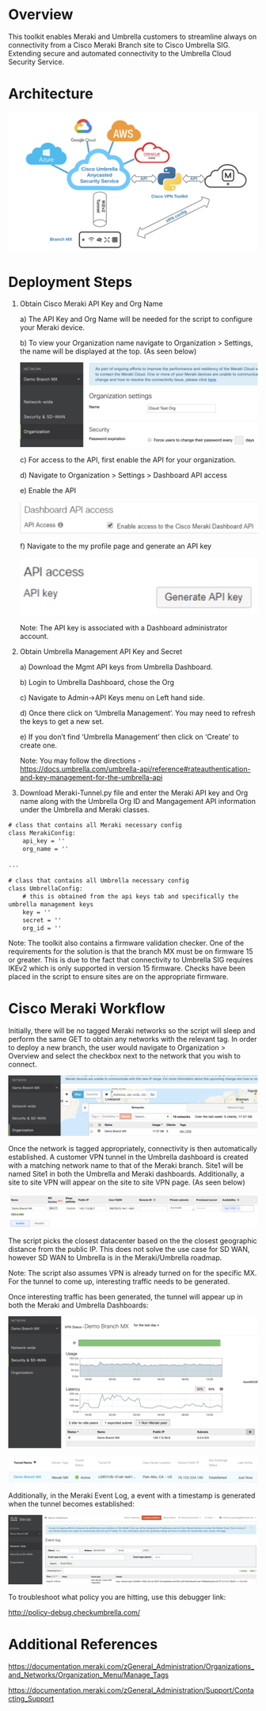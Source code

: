 # Overview

This toolkit enables Meraki and Umbrella customers to streamline always on connectivity from a Cisco Meraki Branch site to Cisco Umbrella SIG. Extending secure and automated connectivity to the Umbrella Cloud Security Service. 

# Architecture

![Test Image 1](topology.png)

# Deployment Steps 

1) Obtain Cisco Meraki API Key and Org Name

    a) The API Key and Org Name will be needed for the script to configure your Meraki device. 

    b) To view your Organization name navigate to Organization > Settings, the name will be displayed at the top. (As seen below)
    
    ![Test Image 1](org_overview.png)
    
    c) For access to the API, first enable the API for your organization. 

    d) Navigate to Organization > Settings > Dashboard API access 

    e) Enable the API 
    
    ![Test Image 1](enable_meraki_api.png)
    
    f) Navigate to the my profile page and generate an API key 
    
    ![Test Image 1](generate_meraki_api.png)

      Note: The API key is associated with a Dashboard administrator account.   
      
2) Obtain Umbrella Management API Key and Secret 

    a) Download the Mgmt API keys from Umbrella Dashboard. 

    b) Login to Umbrella Dashboard, chose the Org

    c) Navigate to Admin->API Keys menu on Left hand side. 

    d) Once there click on ‘Umbrella Management’. You may need to refresh the keys to get a new set. 

    e) If you don’t find ‘Umbrella Management’ then click on ‘Create’ to create one.
    
      Note: You may follow the directions - https://docs.umbrella.com/umbrella-api/reference#rateauthentication-and-key-management-for-the-umbrella-api
      
3) Download Meraki-Tunnel.py file and enter the Meraki API key and Org name along with the Umbrella Org ID and Mangagement API information under the Umbrella and Meraki classes. 

```
# class that contains all Meraki necessary config
class MerakiConfig:
    api_key = '' 
    org_name = ''

...

# class that contains all Umbrella necessary config
class UmbrellaConfig:
    # this is obtained from the api keys tab and specifically the umbrella management keys
    key = ''
    secret = ''
    org_id = ''

```
      
Note: The toolkit also contains a firmware validation checker. One of the requirements for the solution is that the branch MX must be on firmware 15 or greater. This is due to the fact that connectivity to Umbrella SIG requires IKEv2 which is only supported in version 15 firmware. Checks have been placed in the script to ensure sites are on the appropriate firmware.

# Cisco Meraki Workflow 

Initially, there will be no tagged Meraki networks so the script will sleep and perform the same GET to obtain any networks with the relevant tag. In order to deploy a new branch, the user would navigate to Organization > Overview and select the checkbox next to the network that you wish to connect. 

![Test Image 1](tag_network.png)

Once the network is tagged appropriately, connectivity is then automatically established. A customer VPN tunnel in the Umbrella dashboard is created with a matching network name to that of the Meraki branch. Site1 will be named Site1 in both the Umbrella and Meraki dashboards. Additionally, a site to site VPN will appear on the site to site VPN page. (As seen below)

![Test Image 1](Meraki_vpn_config.png)

The script picks the closest datacenter based on the the closest geographic distance from the public IP. This does not solve the use case for SD WAN, however SD WAN to Umbrella is in the Meraki/Umbrella roadmap. 

Note: The script also assumes VPN is already turned on for the specific MX. For the tunnel to come up, interesting traffic needs to be generated.

Once interesting traffic has been generated, the tunnel will appear up in both the Meraki and Umbrella Dashboards:

![Test Image 1](meraki_status.png)

![Test Image 1](Umbrella_tunnel_status.png)

Additionally, in the Meraki Event Log, a event with a timestamp is generated when the tunnel becomes established:

![Test Image 1](event_log.png)

To troubleshoot what policy you are hitting, use this debugger link:

http://policy-debug.checkumbrella.com/

# Additional References 

https://documentation.meraki.com/zGeneral_Administration/Organizations_and_Networks/Organization_Menu/Manage_Tags 

https://documentation.meraki.com/zGeneral_Administration/Support/Contacting_Support
